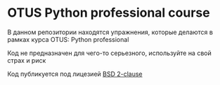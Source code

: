 # OTUS Python professional course

В данном репозитории находятся упражнения, которые делаются в рамках курса OTUS: Python professional

Код не предназначен для чего-то серьезного, используйте на свой страх и риск

Код публикуется под лицезией [BSD 2-clause](https://opensource.org/license/bsd-2-clause/)
